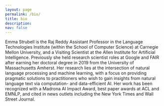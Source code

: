 ```yaml
---
layout: page
permalink: /bio/
title: bio
description: 
nav: false
---
```


Emma Strubell is the Raj Reddy Assistant Professor in the Language Technologies Institute (within the School
of Computer Science) at Carnegie Mellon University, and a Visiting Scientist at the Allen Institute for Artificial Intelligence.
Previously she held research scientist roles at Google and FAIR after earning her doctoral degree
in 2019 from the University of Massachusetts Amherst. Her research lies at the intersection of natural language processing 
and machine learning, with a focus on providing pragmatic solutions to practitioners 
who wish to gain insights from natural language text via computation- and data-efficient AI.
Her work has been recognized with a Madrona AI Impact Award, best paper awards at ACL and EMNLP, and cited in news outlets including the New York Times and Wall Street Journal.
